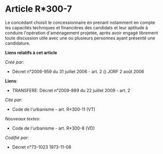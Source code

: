 # Article R*300-7

Le concédant choisit le concessionnaire en prenant notamment en compte les capacités techniques et financières des candidats
et leur aptitude à conduire l'opération d'aménagement projetée, après avoir engagé librement toute discussion utile avec une
ou plusieurs personnes ayant présenté une candidature.

**Liens relatifs à cet article**

_Créé par_:

  - Décret n°2006-959 du 31 juillet 2006 - art. 2 () JORF 2 août 2006

**Liens**:

  - TRANSFERE: Décret n°2009-889 du 22 juillet 2009 - art. 2

_Cité par_:

  - Code de l'urbanisme - art. R*300-11 (VT)

_Nouveaux textes_:

  - Code de l'urbanisme - art. R*300-8 (VD)

_Codifié par_:

  - Décret n°73-1023 1973-11-08
